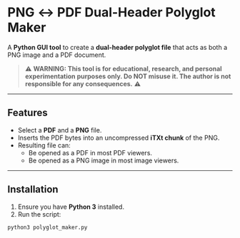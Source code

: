 # PNG ↔ PDF Dual-Header Polyglot Maker

A **Python GUI tool** to create a **dual-header polyglot file** that acts as both a PNG image and a PDF document.  

> ⚠️ **WARNING: This tool is for educational, research, and personal experimentation purposes only. Do NOT misuse it. The author is not responsible for any consequences.** ⚠️

---

## Features

- Select a **PDF** and a **PNG** file.
- Inserts the PDF bytes into an uncompressed **iTXt chunk** of the PNG.
- Resulting file can:
  - Be opened as a PDF in most PDF viewers.
  - Be opened as a PNG image in most image viewers.

---

## Installation

1. Ensure you have **Python 3** installed.
2. Run the script:

```bash
python3 polyglot_maker.py
